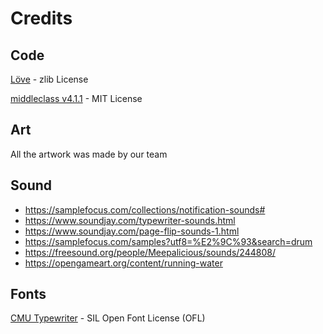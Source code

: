 Credits
===

## Code
[Löve](https://love2d.org/) - zlib License

[middleclass v4.1.1](https://github.com/kikito/middleclass) - MIT License

## Art
All the artwork was made by our team

## Sound

- https://samplefocus.com/collections/notification-sounds#
- https://www.soundjay.com/typewriter-sounds.html
- https://www.soundjay.com/page-flip-sounds-1.html
- https://samplefocus.com/samples?utf8=%E2%9C%93&search=drum
- https://freesound.org/people/Meepalicious/sounds/244808/
- https://opengameart.org/content/running-water

## Fonts

[CMU Typewriter](https://fontlibrary.org/en/font/cmu-typewriter) - SIL Open Font License (OFL)